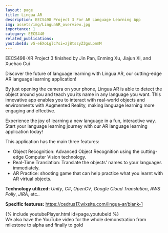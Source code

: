 ```yaml
---
layout: page
title: Lingua AR
description: EECS498 Project 3 For AR Language Learning App
img: assets/img/LinguaAR_overview.jpg
importance: 1
category: EECS440
related_publications:
youtubeId: vS-eEXoLglc?si=zjBtszyZ3guLpnmM
---
```


EECS498-XR Project 3 finished by Jin Pan, Enming Xu, Jiajun Xi, and Xuehao Cui

Discover the future of language learning with Lingua AR, our cutting-edge AR language learning application!

By just opening the camera on your phone, Lingua AR is able to detect the object around you and teach you its name in any language you want. This innovative app enables you to interact with real-world objects and environments with Augmented Reality, making language learning more engaging and effective.

Experience the joy of learning a new language in a fun, interactive way. Start your language learning journey with our AR language learning application today!

This application has the main three features:
- Object Recognition: Advanced Object Recognition using the cutting-edge Computer Vision technology.
- Real-Time Translation: Translate the objects' names to your languages immediately.
- AR Practice: shooting game that can help practice what you learnt with AR virtual objects.

**Technology utilized:** *Unity*, *C#*, *OpenCV*, *Google Cloud Translation*, *AWS Polly*, *JIRA*, etc..

**Specific features:** https://cedrus17.wixsite.com/lingua-ar/blank-1

<div class="row">
    <div class="col-sm mt-3 mt-md-0">
    {% include youtubePlayer.html id=page.youtubeId %}
    </div>
</div>
<div class="caption">
    We also have the YouTube video for the whole demonstration from milestone to alpha and finally to gold
</div>





